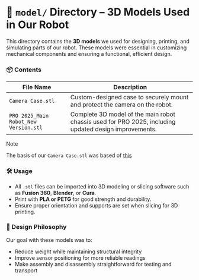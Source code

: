 # 📁 `model/` Directory – 3D Models Used in Our Robot

This directory contains the **3D models** we used for designing, printing, and simulating parts of our robot. These models were essential in customizing mechanical components and ensuring a functional, efficient design.

### 📦 Contents

| File Name                         | Description                                                                 |
|------------------------------------------|-----------------------------------------------------------------------------|
| `Camera Case.stl`                        | Custom-designed case to securely mount and protect the camera on the robot. |
| `PRO 2025_Main Robot_New Version.stl`    | Complete 3D model of the main robot chassis used for PRO 2025, including updated design improvements. |

> [!Note]
> The basis of our `Camera Case.stl` was based of [this](https://thangs.com/designer/logicalplanet/3d-model/Pocket%20Boxes%20-%20with%20Locking%20Sliding%20Lids-1263156)

### 🛠️ Usage

- All `.stl` files can be imported into 3D modeling or slicing software such as **Fusion 360**, **Blender**, or **Cura**.
- Print with **PLA or PETG** for good strength and durability.
- Ensure proper orientation and supports are set when slicing for 3D printing.

### 📐 Design Philosophy

Our goal with these models was to:
- Reduce weight while maintaining structural integrity
- Improve sensor positioning for more reliable readings
- Make assembly and disassembly straightforward for testing and transport
